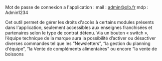 Mot de passe de connexion a l'application :
mail : admin@olb.fr
mdp : Admin1234

Cet outil permet de gérer les droits d'accès à certains
modules présents dans l'application, seulement accessibles aux enseignes franchisées et
partenaires selon le type de contrat détenu.
Via un bouton « switch », l’équipe technique de la marque aura la possibilité d’activer ou
désactiver diverses commandes tel que les “Newsletters”, “la gestion du planning d'équipe”,
“la Vente de compléments alimentaires" ou encore “la vente de boissons
